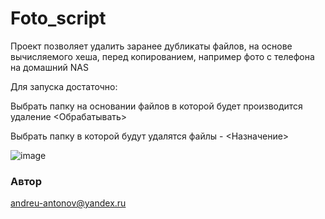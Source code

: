 # Foto_script

Проект позволяет удалить заранее дубликаты файлов, на основе вычисляемого хеша, перед копированием, например фото с телефона на домашний NAS

Для запуска достаточно:

Выбрать папку на основании файлов в которой будет производится удаление <Обрабатывать>

Выбрать папку в которой будут удалятся файлы  - <Назначение>


![image](https://user-images.githubusercontent.com/95272221/149836601-3fe71228-ed3a-42a4-aa97-37ba11975637.png)

### Автор
andreu-antonov@yandex.ru

